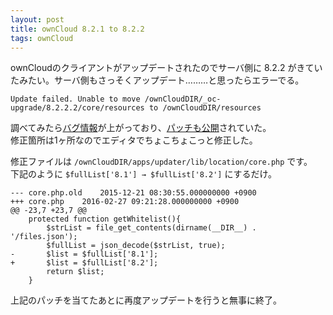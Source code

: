 ```yaml
---
layout: post
title: ownCloud 8.2.1 to 8.2.2
tags: ownCloud
---
```


ownCloudのクライアントがアップデートされたのでサーバ側に 8.2.2 がきていたみたい。サーバ側もさっそくアップデート………と思ったらエラーでる。

```
Update failed. Unable to move /ownCloudDIR/_oc-upgrade/8.2.2.2/core/resources to /ownCloudDIR/resources
```

調べてみたら[バグ情報](https://github.com/owncloud/updater/issues/189)が上がっており、[パッチも公開](https://github.com/owncloud/updater/pull/192/files)されていた。  
修正箇所は1ヶ所なのでエディタでちょこちょこっと修正した。

修正ファイルは `/ownCloudDIR/apps/updater/lib/location/core.php` です。  
下記のように `$fullList['8.1'] → $fullList['8.2']` にするだけ。

```
--- core.php.old	2015-12-21 08:30:55.000000000 +0900
+++ core.php	2016-02-27 09:21:28.000000000 +0900
@@ -23,7 +23,7 @@
	protected function getWhitelist(){
		$strList = file_get_contents(dirname(__DIR__) . '/files.json');
		$fullList = json_decode($strList, true);
-		$list = $fullList['8.1'];
+		$list = $fullList['8.2'];
		return $list;
	}
```

上記のパッチを当てたあとに再度アップデートを行うと無事に終了。